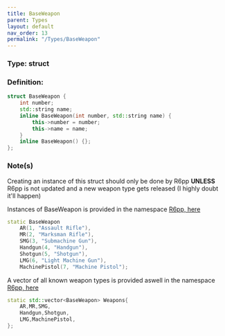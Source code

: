 ```yaml
---
title: BaseWeapon
parent: Types
layout: default
nav_order: 13
permalink: "/Types/BaseWeapon"
---
```


### Type: struct

### Definition:
```cpp
struct BaseWeapon {
	int number;
	std::string name;
	inline BaseWeapon(int number, std::string name) {
		this->number = number;
		this->name = name;
	}
	inline BaseWeapon() {};
};
```

### Note(s)
Creating an instance of this struct should only be done by R6pp **UNLESS** R6pp is not updated and a new weapon type gets released (I highly doubt it'll happen)

Instances of BaseWeapon is provided in the namespace [R6pp, here](https://github.com/AmFobes/R6pp/blob/master/R6pp/Types.h#L184)
```cpp
static BaseWeapon
	AR(1, "Assault Rifle"),
	MR(2, "Marksman Rifle"),
	SMG(3, "Submachine Gun"),
	Handgun(4, "Handgun"),
	Shotgun(5, "Shotgun"),
	LMG(6, "Light Machine Gun"),
	MachinePistol(7, "Machine Pistol");
```

A vector of all known weapon types is provided aswell in the namespace [R6pp, here](https://github.com/AmFobes/R6pp/blob/master/R6pp/Types.h#L193)

```cpp
static std::vector<BaseWeapon> Weapons{
	AR,MR,SMG,
	Handgun,Shotgun,
	LMG,MachinePistol,
};
```